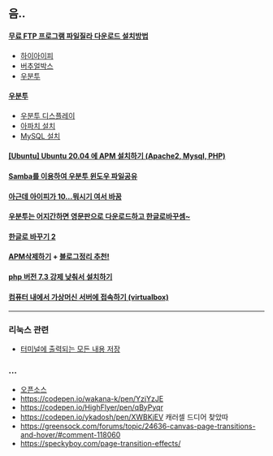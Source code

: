 ## 음..

#### [무료 FTP 프로그램 파일질라 다운로드 설치방법](https://bzsv7.tistory.com/83)
- [하이아이피](http://www.haiip.net/download/install.php)
- [버추얼박스](https://mainia.tistory.com/2379)
- [우분투](https://dasima.xyz/ubuntu-installation-on-virtualbox/)
#### [우분투 ](https://inpa.tistory.com/entry/LINUX-%F0%9F%93%9A-%EB%A6%AC%EB%88%85%EC%8A%A4-%EC%84%A4%EC%B9%98)
- [우분투 디스플레이](https://www.bearpooh.com/101)
- [아파치 설치](https://seonghyuk.tistory.com/41)
- [MySQL 설치](https://hiseon.me/linux/ubuntu/ubuntu-mysql-install/)
#### [[Ubuntu] Ubuntu 20.04 에 APM 설치하기 (Apache2, Mysql, PHP)](https://yoshikixdrum.tistory.com/214)
#### [Samba를 이용하여 우분투 윈도우 파일공유](https://webnautes.tistory.com/490)
#### [아근데 아이피가 10...뭐시기 여서 바꿈](https://kennypark.tistory.com/12)
#### [우분투는 어지간하면 영문판으로 다운로드하고 한글로바꾸셈~](https://dora-guide.com/ubuntu-korean/)
#### [한글로 바꾸기 2](https://ieworld.tistory.com/4)
#### [APM삭제하기](https://zzznara2.tistory.com/763) + [블로그정리 추천!](https://velog.io/@chosj1526/LinuxUbuntu20.04-APM-%EC%99%84%EC%A0%84%EC%82%AD%EC%A0%9C)
#### [php 버전 7.3 강제 낮춰서 설치하기](https://www.how2shout.com/linux/how-to-install-php-7-4-on-ubuntu-22-04-lts-jammy-linux/)
#### [컴퓨터 내에서 가상머신 서버에 접속하기 (virtualbox)](https://iyk2h.tistory.com/7)
<hr>

### 리눅스 관련
   - [터미널에 출력되는 모든 내용 저장](https://itgameworld.tistory.com/122)

### ...

- [오픈소스](https://codepen.io/trending)
- https://codepen.io/wakana-k/pen/YzjYzJE
- https://codepen.io/HighFlyer/pen/qByPyqr
- https://codepen.io/ykadosh/pen/XWBKjEV 캐러셀 드디어 찾았따
- https://greensock.com/forums/topic/24636-canvas-page-transitions-and-hover/#comment-118060
- https://speckyboy.com/page-transition-effects/
